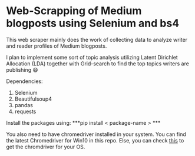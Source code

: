 # Web-Scrapping of Medium blogposts using Selenium and bs4

This web scraper mainly does the work of collecting data to analyze writer and reader profiles of Medium blogposts.

I plan to implement some sort of topic analysis utilizing Latent Dirichlet Allocation (LDA) together with Grid-search to find the top topics writers are publishing :smile:

Dependencies:
1. Selenium
2. Beautifulsoup4
3. pandas
4. requests

Install the packages using: ***pip install < package-name > ***

You also need to have chromedriver installed in your system. You can find the latest Chromedriver for Win10 in this repo. Else, you can check [this](https://chromedriver.chromium.org/downloads) to get the chromdriver for your OS.
